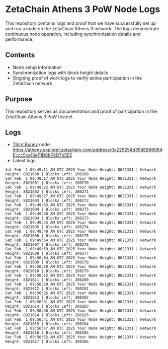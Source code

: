 # ZetaChain Athens 3 PoW Node Logs
This repository contains logs and proof that we have successfully set up and run a node on the ZetaChain Athens 3 network. The logs demonstrate continuous node operation, including synchronization details and performance.

## Contents
- Node setup information
- Synchronization logs with block height details
- Ongoing proof of work logs to verify active participation in the ZetaChain network

## Purpose
This repository serves as documentation and proof of participation in the ZetaChain Athens 3 PoW testnet.

## Logs

- [Third Bunny](https://thirdbunny.xyz/) node: https://athens.explorer.zetachain.com/address/0x225254d35dE666064Eccc5ce16eF1D8bF8D7b5EE
- Latest logs:
```
Sat Feb  1 09:49:11 AM UTC 2025 Your Node Height: 8621331 | Network Height: 8821600 | Blocks Left: 200269
Sat Feb  1 09:49:17 AM UTC 2025 Your Node Height: 8621331 | Network Height: 8821601 | Blocks Left: 200270
Sat Feb  1 09:49:22 AM UTC 2025 Your Node Height: 8621331 | Network Height: 8821602 | Blocks Left: 200271
Sat Feb  1 09:49:27 AM UTC 2025 Your Node Height: 8621331 | Network Height: 8821603 | Blocks Left: 200272
Sat Feb  1 09:49:33 AM UTC 2025 Your Node Height: 8621331 | Network Height: 8821604 | Blocks Left: 200273
Sat Feb  1 09:49:38 AM UTC 2025 Your Node Height: 8621331 | Network Height: 8821604 | Blocks Left: 200273
Sat Feb  1 09:49:43 AM UTC 2025 Your Node Height: 8621331 | Network Height: 8821605 | Blocks Left: 200274
Sat Feb  1 09:49:48 AM UTC 2025 Your Node Height: 8621331 | Network Height: 8821606 | Blocks Left: 200275
Sat Feb  1 09:49:54 AM UTC 2025 Your Node Height: 8621331 | Network Height: 8821607 | Blocks Left: 200276
Sat Feb  1 09:49:59 AM UTC 2025 Your Node Height: 8621331 | Network Height: 8821608 | Blocks Left: 200277
Sat Feb  1 09:50:04 AM UTC 2025 Your Node Height: 8621331 | Network Height: 8821609 | Blocks Left: 200278
Sat Feb  1 09:50:10 AM UTC 2025 Your Node Height: 8621331 | Network Height: 8821610 | Blocks Left: 200279
Sat Feb  1 09:50:15 AM UTC 2025 Your Node Height: 8621331 | Network Height: 8821611 | Blocks Left: 200280
Sat Feb  1 09:50:20 AM UTC 2025 Your Node Height: 8621331 | Network Height: 8821612 | Blocks Left: 200281
Sat Feb  1 09:50:25 AM UTC 2025 Your Node Height: 8621331 | Network Height: 8821613 | Blocks Left: 200282
Sat Feb  1 09:50:31 AM UTC 2025 Your Node Height: 8621331 | Network Height: 8821614 | Blocks Left: 200283
Sat Feb  1 09:50:36 AM UTC 2025 Your Node Height: 8621331 | Network Height: 8821614 | Blocks Left: 200283
Sat Feb  1 09:50:41 AM UTC 2025 Your Node Height: 8621331 | Network Height: 8821615 | Blocks Left: 200284
Sat Feb  1 09:50:47 AM UTC 2025 Your Node Height: 8621331 | Network Height: 8821616 | Blocks Left: 200285
Sat Feb  1 09:50:52 AM UTC 2025 Your Node Height: 8621331 | Network Height: 8821617 | Blocks Left: 200286
```
